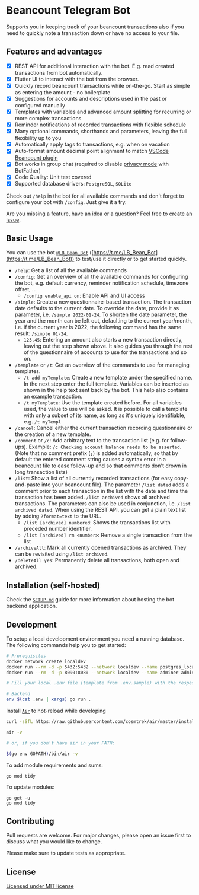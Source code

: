 # Beancount Telegram Bot

Supports you in keeping track of your beancount transactions also if you need to quickly note a transaction down or have no access to your file.

## Features and advantages

* [x] REST API for additional interaction with the bot. E.g. read created transactions from bot automatically.
* [x] Flutter UI to interact with the bot from the browser.
* [x] Quickly record beancount transactions while on-the-go. Start as simple as entering the amount - no boilerplate
* [x] Suggestions for accounts and descriptions used in the past or configured manually
* [x] Templates with variables and advanced amount splitting for recurring or more complex transactions
* [x] Reminder notifications of recorded transactions with flexible schedule
* [x] Many optional commands, shorthands and parameters, leaving the full flexibility up to you
* [x] Automatically apply tags to transactions, e.g. when on vacation
* [x] Auto-format amount decimal point alignment to match [VSCode Beancount plugin](https://marketplace.visualstudio.com/items?itemName=Lencerf.beancount)
* [x] Bot works in group chat (required to disable [privacy mode](https://core.telegram.org/bots#privacy-mode) with BotFather)
* [x] Code Quality: Unit test covered
* [x] Supported database drivers: `PostgreSQL`, `SQLite`

Check out `/help` in the bot for all available commands and don't forget to configure your bot with `/config`. Just give it a try.

Are you missing a feature, have an idea or a question? Feel free to [create an issue](https://github.com/LucaBernstein/beancount-bot-tg/issues/new/choose).

## Basic Usage

You can use the bot [`@LB_Bean_Bot`](https://t.me/LB_Bean_Bot) ([https://t.me/LB_Bean_Bot](https://t.me/LB_Bean_Bot)) to test/use it directly or to get started quickly.

* `/help`: Get a list of all the available commands
* `/config`: Get an overview of all the available commands for configuring the bot, e.g. default currency, reminder notification schedule, timezone offset, ...
  * `/config enable_api on`: Enable API and UI access
* `/simple`: Create a new questionnaire-based transaction. The transaction date defaults to the current date. To override the date, provide it as parameter, i.e. `/simple 2022-01-24`. To shorten the date parameter, the year and the month can be left out, defaulting to the current year/month, i.e. if the current year is 2022, the following command has the same result: `/simple 01-24`.
  * `123.45`: Entering an amount also starts a new transaction directly, leaving out the step shown above. It also guides you through the rest of the questionnaire of accounts to use for the transactions and so on.
* `/template` or `/t`: Get an overview of the commands to use for managing templates.
  * `/t add myTemplate`: Create a new template under the specified name. In the next step enter the full template. Variables can be inserted as shown in the help text sent back by the bot. This help also contains an example transaction.
  * `/t myTemplate`: Use the template created before. For all variables used, the value to use will be asked. It is possible to call a template with only a subset of its name, as long as it's uniquely identifiable, e.g. `/t myTempl`
* `/cancel`: Cancel either the current transaction recording questionnaire or the creation of a new template.
* `/comment` or `/c`: Add arbitrary text to the transaction list (e.g. for follow-ups). Example: `/c Checking account balance needs to be asserted`. (Note that no comment prefix (`;`) is added automatically, so that by default the entered comment string causes a syntax error in a beancount file to ease follow-up and so that comments don't drown in long transaction lists)
* `/list`: Show a list of all currently recorded transactions (for easy copy-and-paste into your beancount file). The parameter `/list dated` adds a comment prior to each transaction in the list with the date and time the transaction has been added. `/list archived` shows all archived transactions. The parameters can also be used in conjunction, i.e. `/list archived dated`. When using the REST API, you can get a plain text list by adding `?format=text` to the URL.
  * `/list [archived] numbered`: Shows the transactions list with preceded number identifier. 
  * `/list [archived] rm <number>`: Remove a single transaction from the list
* `/archiveAll`: Mark all currently opened transactions as archived. They can be revisited using `/list archived`.
* `/deleteAll yes`: Permanently delete all transactions, both open and archived.

## Installation (self-hosted)

Check the [`SETUP.md`](./SETUP.md) guide for more information about hosting the bot backend application.

## Development

To setup a local development environment you need a running database.
The following commands help you to get started:

```bash
# Prerequisites
docker network create localdev
docker run --rm -d -p 5432:5432 --network localdev --name postgres_localdev -e POSTGRES_PASSWORD=password postgres
docker run --rm -d -p 8090:8080 --network localdev --name adminer adminer

# Fill your local .env file (template from .env.sample) with the respective values

# Backend
env $(cat .env | xargs) go run .
```

Install [`Air`](https://github.com/cosmtrek/air) to hot-reload while developing

```bash
curl -sSfL https://raw.githubusercontent.com/cosmtrek/air/master/install.sh | sh -s -- -b $(go env GOPATH)/bin

air -v

# or, if you don't have air in your PATH:

$(go env GOPATH)/bin/air -v
```

To add module requirements and sums:

```
go mod tidy
```

To update modules:

```
go get -u
go mod tidy
```

## Contributing

Pull requests are welcome. For major changes, please open an issue first to discuss what you would like to change.

Please make sure to update tests as appropriate.

## License

[Licensed under MIT license](./LICENSE)
